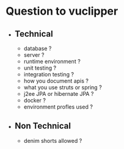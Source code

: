 # Question to vuclipper
- ## Technical
	- database ?
	- server ?
	- runtime environment ?
	- unit testing ?
	- integration testing ?
	- how you document apis ?
	- what you use struts or spring ?
	- j2ee JPA or hibernate JPA ?
	- docker ?
	- environment profles used ?
- ## Non Technical
	- denim shorts allowed ?